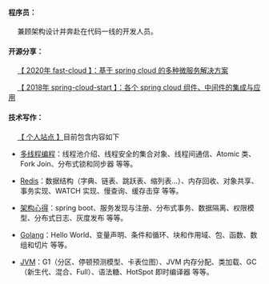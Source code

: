 #### 程序员：

&emsp; 兼顾架构设计并奔赴在代码一线的开发人员。

#### 开源分享：

&emsp; [【 2020年 fast-cloud 】：基于 spring cloud 的多种微服务解决方案](https://github.com/huaPeiLiang/fast-cloud)

&emsp; [【 2018年 spring-cloud-start 】：各个 spring cloud 组件、中间件的集成与应用](https://github.com/huaPeiLiang/spring-cloud-start)

#### 技术写作：

&emsp; [【 个人站点 】](https://huapeiliang.github.io/)目前包含内容如下

 - [多线程编程](https://huapeiliang.github.io/category/#/%E5%A4%9A%E7%BA%BF%E7%A8%8B%E7%BC%96%E7%A8%8B)：线程池介绍、线程安全的集合对象、线程间通信、Atomic 类、Fork Join、分布式锁和同步器 等等。
 
 - [Redis](https://huapeiliang.github.io/category/#/Redis)：数据结构（字典、链表、跳跃表、缩列表...）、内存回收、对象共享、事务实现、WATCH 实现、慢查询、缓存击穿 等等。
 
 - [架构心得](https://huapeiliang.github.io/category/#/%E6%9E%B6%E6%9E%84%E4%B9%8B%E8%B7%AF)：spring boot、服务发现与注册、分布式事务、数据隔离、权限模型、分布式日志、灰度发布 等等。
 
 - [Golang](https://huapeiliang.github.io/category/#/Golang)：Hello World、变量声明、条件和循环、块和作用域、包、函数、数组和切片 等等。
 
 - [JVM](https://huapeiliang.github.io/category/#/JVM)：G1（分区、停顿预测模型、卡表位图）、JVM 内存分配、类加载、GC（新生代、混合、Full）、语法糖、HotSpot 即时编译器 等等。



